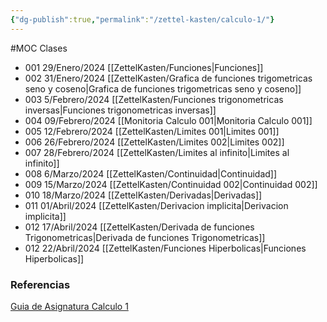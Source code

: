 ```yaml
---
{"dg-publish":true,"permalink":"/zettel-kasten/calculo-1/"}
---
```


#MOC
Clases
- 001 29/Enero/2024 [[ZettelKasten/Funciones\|Funciones]]
- 002 31/Enero/2024 [[ZettelKasten/Grafica de funciones trigometricas seno y coseno\|Grafica de funciones trigometricas seno y coseno]]
- 003 5/Febrero/2024 [[ZettelKasten/Funciones trigonometricas inversas\|Funciones trigonometricas inversas]]
- 004 09/Febrero/2024 [[Monitoria Calculo 001\|Monitoria Calculo 001]]
- 005 12/Febrero/2024 [[ZettelKasten/Limites 001\|Limites 001]]
- 006 26/Febrero/2024 [[ZettelKasten/Limites 002\|Limites 002]]
- 007 28/Febrero/2024 [[ZettelKasten/Limites al infinito\|Limites al infinito]]
- 008 6/Marzo/2024 [[ZettelKasten/Continuidad\|Continuidad]]
- 009 15/Marzo/2024 [[ZettelKasten/Continuidad 002\|Continuidad 002]]
- 010 18/Marzo/2024 [[ZettelKasten/Derivadas\|Derivadas]]
- 011 01/Abril/2024 [[ZettelKasten/Derivacion implicita\|Derivacion implicita]]
- 012 17/Abril/2024 [[ZettelKasten/Derivada de funciones Trigonometricas\|Derivada de funciones Trigonometricas]]
- 012 22/Abril/2024 [[ZettelKasten/Funciones Hiperbolicas\|Funciones Hiperbolicas]]

### Referencias

[Guia de Asignatura  Calculo 1 ](https://docs.google.com/document/d/1zF320tPeUo_ueHYRxPsD2RlP2SDbdePSx6oP4iwRHSY/edit?usp=sharing)
